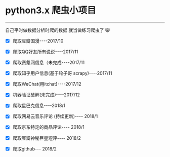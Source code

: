 # python3.x 爬虫小项目

---

自己平时做数据分析时爬的数据 就当做练习爬虫了 :smile_cat:

* [x] 爬取豆瓣国漫----2017/10
* [x] 爬取QQ好友所有说说----2017/11
* [x] 爬取赛氪网信息（未完成----2017/11
* [x] 爬取知乎用户信息(基于轮子哥 scrapy)----2017/11
* [x] 爬取WeChat(用itchat)----2017/12
* [x] 机器验证破解(未完成)----2017/12
* [x] 爬取星巴克信息----2018/1
* [x] 爬取网易云音乐评论 (持续更新)---- 2018/1
* [x] 爬取京东特定的商品评论---- 2018/1
* [x] 爬取豆瓣神秘巨星短评---- 2018/2
* [x] 爬取github--- 2018/2






